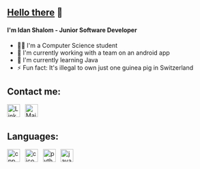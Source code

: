 ## [Hello there](https://www.youtube.com/watch?v=rEq1Z0bjdwc) 👋
####  I'm Idan Shalom - Junior Software Developer
- 👨‍🎓 I'm a Computer Science student 
- 🤖 I'm currently working with a team on an android app
- 🌱 I'm currently learning Java
- ⚡️ Fun fact: It's illegal to own just one guinea pig in Switzerland

## Contact me:
[<img alt="LinkedIn Link" width="30px" src="https://user-images.githubusercontent.com/104992892/223940207-75cc968e-3f13-4828-b371-896c848bd6d4.png" />](https://www.linkedin.com/in/idanxshalom/)
&nbsp;
[<img alt="Mail Link" width="30px" src="https://user-images.githubusercontent.com/104992892/223945350-dea569fa-1854-4801-b741-b6ee5223bcab.png" />](mailto:idan.sh2@icloud.com)

## Languages:
[<img alt="cpp icon" width="30px" src="https://user-images.githubusercontent.com/104992892/223946590-1c6c2560-5b4f-4772-9132-c5d99d8b0aac.png" />](https://github.com/Idan-sh) &nbsp; [<img alt="c icon" width="30px" src="https://user-images.githubusercontent.com/104992892/223946597-86af4d05-2995-4bb5-9b4f-db6aeec778bf.png" />](https://github.com/Idan-sh) &nbsp; 
[<img alt="python icon" width="30px" src="https://user-images.githubusercontent.com/104992892/223947148-97f3ddf2-b6c7-431f-9e6a-8501ee299d5e.png" />](https://github.com/Idan-sh) &nbsp; 
[<img alt="java icon" width="30px" height="30px" src="https://user-images.githubusercontent.com/104992892/223949900-2cc91ad7-a6eb-4712-a146-db5fe796169f.png" />](https://github.com/Idan-sh)






<!--
**Idan-sh/Idan-sh** is a ✨ _special_ ✨ repository because its `README.md` (this file) appears on your GitHub profile.

Here are some ideas to get you started:

- 🔭 I’m currently working on ...
- 🌱 I’m currently learning ...
- 👯 I’m looking to collaborate on ...
- 🤔 I’m looking for help with ...
- 💬 Ask me about ...
- 📫 How to reach me: ...
- 😄 Pronouns: ...
- ⚡ Fun fact: ...
-->
